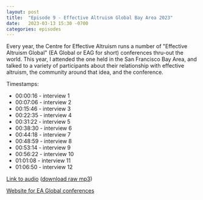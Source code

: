 ```yaml
---
layout: post
title:  "Episode 9 - Effective Altruism Global Bay Area 2023"
date:   2023-03-13 15:30 -0700
categories: episodes
---
```


Every year, the Centre for Effective Altruism runs a number of "Effective Altruism Global" (EA Global or EAG for short) conferences thru-out the world. This year, I attended the one held in the San Francisco Bay Area, and talked to a variety of participants about their relationship with effective altruism, the community around that idea, and the conference.

Timestamps:
 - 00:00:16 - interview 1
 - 00:07:06 - interview 2
 - 00:15:46 - interview 3
 - 00:22:35 - interview 4
 - 00:31:22 - interview 5
 - 00:38:30 - interview 6
 - 00:44:18 - interview 7
 - 00:48:59 - interview 8
 - 00:53:14 - interview 9
 - 00:56:22 - interview 10
 - 01:01:08 - interview 11
 - 01:06:50 - interview 12

[Link to audio](https://podcasts.google.com/feed/aHR0cHM6Ly9mZWVkcy5saWJzeW4uY29tLzQzODA4MS9yc3M/episode/YWRkZjI1NzUtZWE0Yy00ZTgyLWEyZmUtNGM2MDg0NmJlMDA4) ([download raw mp3](https://www.dropbox.com/s/92o0zabg0xsbcdq/eag_bay_area_2023.mp3?dl=0))

[Website for EA Global conferences](https://www.effectivealtruism.org/ea-global/events)
